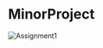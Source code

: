 # MinorProject
![Assignment1](https://github.com/user-attachments/assets/f701abb1-440a-4c9e-bab9-ad1a03d0e2a6)
